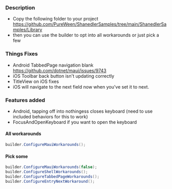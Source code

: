 ### Description 
- Copy the following folder to your project https://github.com/PureWeen/ShanedlerSamples/tree/main/ShanedlerSamples/Library
- then you can use the builder to opt into all workarounds or just pick a few


### Things Fixes
- Android TabbedPage navigation blank https://github.com/dotnet/maui/issues/9743
- iOS Toolbar back button isn't updating correctly
- TitleView on iOS fixes
- iOS will navigate to the next field now when you've set it to next.

### Features added
- Android, tapping off into nothingess closes keyboard (need to use included behaviors for this to work)
- FocusAndOpenKeyboard if you want to open the keyboard

#### All workarounds

```C#
builder.ConfigureMauiWorkarounds();
```


#### Pick some

```C#
builder.ConfigureMauiWorkarounds(false);
builder.ConfigureShellWorkarounds();
builder.ConfigureTabbedPageWorkarounds();
builder.ConfigureEntryNextWorkaround();
```

